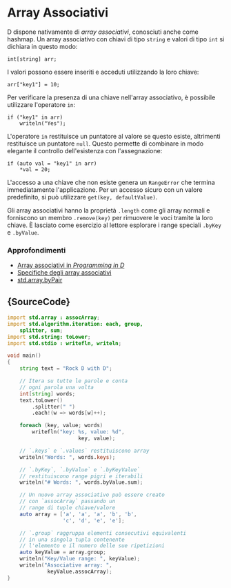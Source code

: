 # Array Associativi

D dispone nativamente di *array associativi*, conosciuti anche come hashmap.
Un array associativo con chiavi di tipo `string` e valori di tipo `int`
si dichiara in questo modo:

    int[string] arr;

I valori possono essere inseriti e acceduti utilizzando la loro chiave:

    arr["key1"] = 10;

Per verificare la presenza di una chiave nell'array associativo, è possibile
utilizzare l'operatore `in`:

    if ("key1" in arr)
        writeln("Yes");

L'operatore `in` restituisce un puntatore al valore se questo esiste,
altrimenti restituisce un puntatore `null`. Questo permette di combinare
in modo elegante il controllo dell'esistenza con l'assegnazione:

    if (auto val = "key1" in arr)
        *val = 20;

L'accesso a una chiave che non esiste genera un `RangeError`
che termina immediatamente l'applicazione. Per un accesso sicuro
con un valore predefinito, si può utilizzare `get(key, defaultValue)`.

Gli array associativi hanno la proprietà `.length` come gli array normali e forniscono
un membro `.remove(key)` per rimuovere le voci tramite la loro chiave.
È lasciato come esercizio al lettore esplorare
i range speciali `.byKey` e `.byValue`.

### Approfondimenti

- [Array associativi in _Programming in D_](http://ddili.org/ders/d.en/aa.html)
- [Specifiche degli array associativi](https://dlang.org/spec/hash-map.html)
- [std.array.byPair](http://dlang.org/phobos/std_array.html#.byPair)

## {SourceCode}

```d
import std.array : assocArray;
import std.algorithm.iteration: each, group,
    splitter, sum;
import std.string: toLower;
import std.stdio : writefln, writeln;

void main()
{
    string text = "Rock D with D";

    // Itera su tutte le parole e conta
    // ogni parola una volta
    int[string] words;
    text.toLower()
        .splitter(" ")
        .each!(w => words[w]++);

    foreach (key, value; words)
        writefln("key: %s, value: %d",
                       key, value);

    // `.keys` e `.values` restituiscono array
    writeln("Words: ", words.keys);

    // `.byKey`, `.byValue` e `.byKeyValue`
    // restituiscono range pigri e iterabili
    writeln("# Words: ", words.byValue.sum);

    // Un nuovo array associativo può essere creato
    // con `assocArray` passando un
    // range di tuple chiave/valore
    auto array = ['a', 'a', 'a', 'b', 'b',
                  'c', 'd', 'e', 'e'];

    // `.group` raggruppa elementi consecutivi equivalenti
    // in una singola tupla contenente
    // l'elemento e il numero delle sue ripetizioni
    auto keyValue = array.group;
    writeln("Key/Value range: ", keyValue);
    writeln("Associative array: ",
             keyValue.assocArray);
}
```